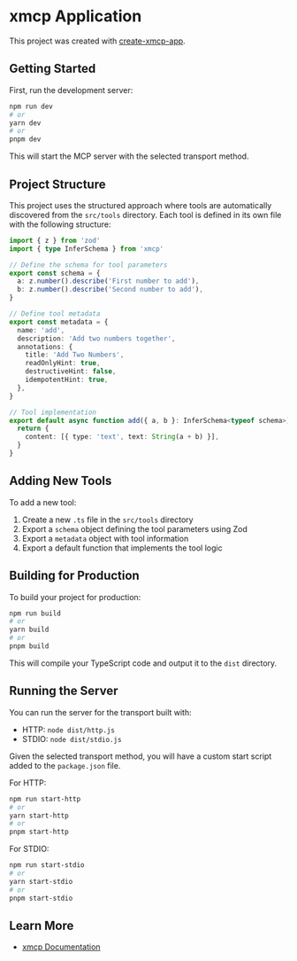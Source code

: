 # xmcp Application

This project was created with [create-xmcp-app](https://github.com/basementstudio/xmcp).

## Getting Started

First, run the development server:

```bash
npm run dev
# or
yarn dev
# or
pnpm dev
```

This will start the MCP server with the selected transport method.

## Project Structure

This project uses the structured approach where tools are automatically discovered from the `src/tools` directory. Each tool is defined in its own file with the following structure:

```typescript
import { z } from 'zod'
import { type InferSchema } from 'xmcp'

// Define the schema for tool parameters
export const schema = {
  a: z.number().describe('First number to add'),
  b: z.number().describe('Second number to add'),
}

// Define tool metadata
export const metadata = {
  name: 'add',
  description: 'Add two numbers together',
  annotations: {
    title: 'Add Two Numbers',
    readOnlyHint: true,
    destructiveHint: false,
    idempotentHint: true,
  },
}

// Tool implementation
export default async function add({ a, b }: InferSchema<typeof schema>) {
  return {
    content: [{ type: 'text', text: String(a + b) }],
  }
}
```

## Adding New Tools

To add a new tool:

1. Create a new `.ts` file in the `src/tools` directory
2. Export a `schema` object defining the tool parameters using Zod
3. Export a `metadata` object with tool information
4. Export a default function that implements the tool logic

## Building for Production

To build your project for production:

```bash
npm run build
# or
yarn build
# or
pnpm build
```

This will compile your TypeScript code and output it to the `dist` directory.

## Running the Server

You can run the server for the transport built with:

- HTTP: `node dist/http.js`
- STDIO: `node dist/stdio.js`

Given the selected transport method, you will have a custom start script added to the `package.json` file.

For HTTP:

```bash
npm run start-http
# or
yarn start-http
# or
pnpm start-http
```

For STDIO:

```bash
npm run start-stdio
# or
yarn start-stdio
# or
pnpm start-stdio
```

## Learn More

- [xmcp Documentation](https://xmcp.dev/docs)
